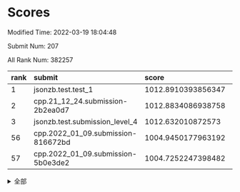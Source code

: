 # Scores

Modified Time: 2022-03-19 18:04:48

Submit Num: 207

All Rank Num: 382257

| rank |               submit               |       score        |       sigma        | pk_num |
| :--- | :--------------------------------- | :----------------- | :----------------- | :----- |
| 1    | jsonzb.test.test_1                 | 1012.8910393856347 | 0.773266506467547  | 7388   |
| 2    | cpp.21_12_24.submission-2b2ea0d7   | 1012.8834086938758 | 0.7923330284233573 | 7389   |
| 3    | jsonzb.test.submission_level_4     | 1012.632010872573  | 0.7857846640030086 | 7389   |
| 56   | cpp.2022_01_09.submission-816672bd | 1004.9450177963192 | 0.7105063657047361 | 7384   |
| 57   | cpp.2022_01_09.submission-5b0e3de2 | 1004.7252247398482 | 0.7067728920077759 | 7388   |


<details>
<summary>全部</summary>

| rank |                 submit                 |       score        |       sigma        | pk_num |
| :--- | :------------------------------------- | :----------------- | :----------------- | :----- |
| 1    | jsonzb.test.test_1                     | 1012.8910393856347 | 0.773266506467547  | 7388   |
| 2    | cpp.21_12_24.submission-2b2ea0d7       | 1012.8834086938758 | 0.7923330284233573 | 7389   |
| 3    | jsonzb.test.submission_level_4         | 1012.632010872573  | 0.7857846640030086 | 7389   |
| 4    | gobigger.level_3.submission_level_3_40 | 1012.1857616600025 | 0.782130825009379  | 7384   |
| 5    | gobigger.level_3.submission_level_3_29 | 1011.974951789759  | 0.7945314305638083 | 7381   |
| 6    | gobigger.level_3.submission_level_3_46 | 1011.6280182864098 | 0.7891823732500869 | 7383   |
| 7    | gobigger.level_3.submission_level_3_25 | 1011.4485792202687 | 0.7550258958178382 | 7380   |
| 8    | gobigger.level_3.submission_level_3_15 | 1011.2589586352819 | 0.7619862449641598 | 7388   |
| 9    | gobigger.level_3.submission_level_3_18 | 1010.9134743357728 | 0.7468374062432975 | 7387   |
| 10   | gobigger.level_3.submission_level_3_42 | 1010.836899270663  | 0.7659946618107567 | 7388   |
| 11   | gobigger.level_3.submission_level_3_37 | 1010.8038633825405 | 0.7689699586634476 | 7388   |
| 12   | gobigger.level_3.submission_level_3_28 | 1010.7391347620525 | 0.7717730684785036 | 7395   |
| 13   | gobigger.level_3.submission_level_3_44 | 1010.6829476070964 | 0.7441628730419789 | 7388   |
| 14   | gobigger.level_3.submission_level_3_43 | 1010.6297987091607 | 0.764926281271558  | 7392   |
| 15   | gobigger.level_3.submission_level_3_34 | 1010.5258505796437 | 0.7479853057606046 | 7388   |
| 16   | gobigger.level_3.submission_level_3_27 | 1010.4012305420221 | 0.7596279799226743 | 7392   |
| 17   | gobigger.level_3.submission_level_3_19 | 1010.3589898221496 | 0.7439461057438362 | 7384   |
| 18   | gobigger.level_3.submission_level_3_7  | 1010.3235925590253 | 0.7513335494280688 | 7385   |
| 19   | gobigger.level_3.submission_level_3_33 | 1010.2482570103855 | 0.7531833308940079 | 7388   |
| 20   | gobigger.level_3.submission_level_3_5  | 1010.2157978412193 | 0.7669052237291678 | 7387   |
| 21   | gobigger.level_3.submission_level_3_36 | 1010.1813443914784 | 0.756495402470275  | 7378   |
| 22   | gobigger.level_3.submission_level_3_20 | 1010.1756398270103 | 0.7454772814813911 | 7387   |
| 23   | gobigger.level_3.submission_level_3_21 | 1010.1672231325504 | 0.7649080511212056 | 7390   |
| 24   | gobigger.level_3.submission_level_3_41 | 1010.1064913634176 | 0.7443579767119706 | 7386   |
| 25   | gobigger.level_3.submission_level_3_17 | 1010.1010103211435 | 0.7776667764274657 | 7384   |
| 26   | gobigger.level_3.submission_level_3_22 | 1010.0972525272313 | 0.7590000599292686 | 7385   |
| 27   | gobigger.level_3.submission_level_3_24 | 1010.0921027408369 | 0.7960377183553157 | 7387   |
| 28   | gobigger.level_3.submission_level_3_49 | 1010.0824321537527 | 0.7558588365896836 | 7388   |
| 29   | gobigger.level_3.submission_level_3_10 | 1010.0187956715779 | 0.7780777429258212 | 7383   |
| 30   | gobigger.level_3.submission_level_3_14 | 1009.9666266394846 | 0.763476658912346  | 7387   |
| 31   | gobigger.level_3.submission_level_3_6  | 1009.9564801963224 | 0.761492077428162  | 7390   |
| 32   | gobigger.level_3.submission_level_3_23 | 1009.9518852491605 | 0.7706836823205675 | 7385   |
| 33   | gobigger.level_3.submission_level_3_4  | 1009.9365188248393 | 0.7512685959125449 | 7389   |
| 34   | gobigger.level_3.submission_level_3_0  | 1009.8857520917492 | 0.7223119436786771 | 7390   |
| 35   | gobigger.level_3.submission_level_3_31 | 1009.8017171270918 | 0.7801158579912428 | 7386   |
| 36   | gobigger.level_3.submission_level_3_12 | 1009.8002702647676 | 0.755462871793909  | 7383   |
| 37   | gobigger.level_3.submission_level_3_35 | 1009.7736608622215 | 0.7475487788524211 | 7388   |
| 38   | gobigger.level_3.submission_level_3_26 | 1009.7619253108037 | 0.7717909299286281 | 7387   |
| 39   | gobigger.level_3.submission_level_3_45 | 1009.7426401094352 | 0.7509013987692067 | 7384   |
| 40   | gobigger.level_3.submission_level_3_30 | 1009.7286844974203 | 0.7671021519240776 | 7390   |
| 41   | gobigger.level_3.submission_level_3_9  | 1009.5370945544965 | 0.7528607208575525 | 7385   |
| 42   | gobigger.level_3.submission_level_3_47 | 1009.1566964182524 | 0.7548087389034599 | 7389   |
| 43   | gobigger.level_3.submission_level_3_16 | 1009.1343486431765 | 0.7886330458817591 | 7389   |
| 44   | gobigger.level_3.submission_level_3_2  | 1009.1278780016337 | 0.7610128900851547 | 7384   |
| 45   | gobigger.level_3.submission_level_3_8  | 1009.1096813236887 | 0.7614277178530015 | 7388   |
| 46   | gobigger.level_3.submission_level_3_39 | 1009.1084792288274 | 0.7439316882924025 | 7389   |
| 47   | gobigger.level_3.submission_level_3_11 | 1009.0778006136702 | 0.7393708485802929 | 7384   |
| 48   | gobigger.level_3.submission_level_3_32 | 1009.0098576085293 | 0.7463383037956718 | 7383   |
| 49   | gobigger.level_3.submission_level_3_38 | 1008.9653911473287 | 0.7677618339030428 | 7392   |
| 50   | gobigger.level_3.submission_level_3_48 | 1008.9061182544409 | 0.7440317651164847 | 7383   |
| 51   | gobigger.level_3.submission_level_3_3  | 1008.780598315806  | 0.7678305361000476 | 7389   |
| 52   | gobigger.level_3.submission_level_3_13 | 1008.6972963175358 | 0.7429671211342846 | 7387   |
| 53   | gobigger.level_3.submission_level_3_1  | 1008.5374702729229 | 0.7503638666483285 | 7384   |
| 54   | gobigger.level_1.submission_level_1_25 | 1005.4263317886312 | 0.724920387357869  | 7387   |
| 55   | gobigger.level_1.submission_level_1_5  | 1005.1178507360443 | 0.721632173245377  | 7389   |
| 56   | cpp.2022_01_09.submission-816672bd     | 1004.9450177963192 | 0.7105063657047361 | 7384   |
| 57   | cpp.2022_01_09.submission-5b0e3de2     | 1004.7252247398482 | 0.7067728920077759 | 7388   |
| 58   | gobigger.level_1.submission_level_1_46 | 1004.6894946254836 | 0.7163536437807768 | 7379   |
| 59   | gobigger.level_1.submission_level_1_43 | 1004.6158277104088 | 0.7078266496555234 | 7391   |
| 60   | gobigger.level_1.submission_level_1_29 | 1004.4834824113256 | 0.7208528037905224 | 7380   |
| 61   | gobigger.level_1.submission_level_1_49 | 1004.259857412744  | 0.7096290768468301 | 7387   |
| 62   | gobigger.level_1.submission_level_1_34 | 1004.2427125363107 | 0.7230273240420722 | 7384   |
| 63   | gobigger.level_1.submission_level_1_7  | 1004.2280369250834 | 0.7282924393202201 | 7383   |
| 64   | gobigger.level_1.submission_level_1_3  | 1004.1706242238793 | 0.7292631874841877 | 7386   |
| 65   | gobigger.level_1.submission_level_1_20 | 1004.0948938290235 | 0.7172590144547498 | 7385   |
| 66   | gobigger.level_1.submission_level_1_14 | 1003.972797736527  | 0.7179332143448532 | 7387   |
| 67   | gobigger.level_1.submission_level_1_23 | 1003.903378005397  | 0.7114931901941832 | 7391   |
| 68   | gobigger.level_1.submission_level_1_44 | 1003.7554245016975 | 0.7260485186882902 | 7384   |
| 69   | gobigger.level_1.submission_level_1_16 | 1003.7517437749376 | 0.7300476034604714 | 7388   |
| 70   | gobigger.level_1.submission_level_1_35 | 1003.7305458690902 | 0.7150218157706    | 7387   |
| 71   | gobigger.level_1.submission_level_1_6  | 1003.707087031756  | 0.7179663055210703 | 7385   |
| 72   | gobigger.level_1.submission_level_1_41 | 1003.6974995686579 | 0.7158409347354575 | 7387   |
| 73   | gobigger.level_1.submission_level_1_28 | 1003.6701483757757 | 0.7267680353706489 | 7390   |
| 74   | gobigger.level_1.submission_level_1_26 | 1003.6610749930414 | 0.7199626782048515 | 7384   |
| 75   | gobigger.level_1.submission_level_1_45 | 1003.5857542042309 | 0.7060010208970106 | 7389   |
| 76   | gobigger.level_1.submission_level_1_36 | 1003.5289113370414 | 0.7215265621750934 | 7384   |
| 77   | gobigger.level_1.submission_level_1_2  | 1003.4675621125604 | 0.7172298125413803 | 7388   |
| 78   | gobigger.level_1.submission_level_1_1  | 1003.4042510255313 | 0.7267229929501331 | 7383   |
| 79   | gobigger.level_1.submission_level_1_42 | 1003.3931017999473 | 0.7117582373691931 | 7386   |
| 80   | gobigger.level_1.submission_level_1_32 | 1003.3816188966733 | 0.7119043631854032 | 7382   |
| 81   | gobigger.level_1.submission_level_1_24 | 1003.3638762192627 | 0.7144760043630576 | 7389   |
| 82   | gobigger.level_1.submission_level_1_38 | 1003.3295479393128 | 0.7089894530278733 | 7390   |
| 83   | gobigger.level_1.submission_level_1_18 | 1003.2859052076251 | 0.7100028641964155 | 7389   |
| 84   | gobigger.level_1.submission_level_1_37 | 1003.2584123371994 | 0.7101747419345646 | 7387   |
| 85   | gobigger.level_1.submission_level_1_13 | 1003.1394498123843 | 0.7131049911399244 | 7387   |
| 86   | gobigger.level_1.submission_level_1_48 | 1003.0187443215523 | 0.7185632680815799 | 7384   |
| 87   | gobigger.level_1.submission_level_1_17 | 1003.0057928486455 | 0.7127053773684302 | 7387   |
| 88   | gobigger.level_1.submission_level_1_10 | 1002.9644858724715 | 0.7253632732134564 | 7383   |
| 89   | gobigger.level_1.submission_level_1_12 | 1002.9277809951868 | 0.7176050032865581 | 7388   |
| 90   | gobigger.level_1.submission_level_1_11 | 1002.9081420532752 | 0.7166748040894986 | 7386   |
| 91   | gobigger.level_1.submission_level_1_21 | 1002.8905292353493 | 0.718045098812919  | 7390   |
| 92   | gobigger.level_1.submission_level_1_22 | 1002.8818966131535 | 0.7056821847745056 | 7383   |
| 93   | gobigger.level_1.submission_level_1_0  | 1002.8513522953982 | 0.7182071530868858 | 7386   |
| 94   | gobigger.level_1.submission_level_1_47 | 1002.8500657609748 | 0.7159467982402214 | 7391   |
| 95   | gobigger.level_1.submission_level_1_8  | 1002.7932415009299 | 0.7218063039224631 | 7389   |
| 96   | gobigger.level_1.submission_level_1_9  | 1002.7247814675947 | 0.714938169844388  | 7386   |
| 97   | gobigger.level_1.submission_level_1_39 | 1002.7238503758958 | 0.72586758229409   | 7384   |
| 98   | gobigger.level_1.submission_level_1_33 | 1002.674720330013  | 0.7199210995461102 | 7386   |
| 99   | gobigger.level_1.submission_level_1_4  | 1002.6577289478823 | 0.7198448058823583 | 7388   |
| 100  | gobigger.level_1.submission_level_1_15 | 1002.4696641274023 | 0.7195273628841755 | 7381   |
| 101  | gobigger.level_1.submission_level_1_31 | 1002.3752389134381 | 0.7197665226591144 | 7386   |
| 102  | gobigger.level_1.submission_level_1_40 | 1002.2780660394867 | 0.7171141582848465 | 7390   |
| 103  | gobigger.level_1.submission_level_1_30 | 1002.2672508581406 | 0.7241701759679713 | 7387   |
| 104  | gobigger.level_1.submission_level_1_27 | 1002.1886948748505 | 0.7139646876193572 | 7388   |
| 105  | gobigger.level_1.submission_level_1_19 | 1001.933213104694  | 0.7105969251206967 | 7387   |
| 106  | gobigger.random.submission_random_2    | 997.7377222592975  | 0.7205389880322183 | 7390   |
| 107  | gobigger.random.submission_random_8    | 997.6647539501587  | 0.6992446161226334 | 7389   |
| 108  | gobigger.random.submission_random_16   | 997.469233359825   | 0.7052640542154163 | 7385   |
| 109  | gobigger.random.submission_random_3    | 997.240444520556   | 0.70197721924076   | 7388   |
| 110  | gobigger.random.submission_random_28   | 997.077704888449   | 0.7117330589786317 | 7387   |
| 111  | gobigger.random.submission_random_13   | 996.9965572648141  | 0.7234291118757995 | 7384   |
| 112  | gobigger.random.submission_random_22   | 996.9298525159778  | 0.7050007177058173 | 7388   |
| 113  | gobigger.random.submission_random_36   | 996.8675016946081  | 0.7035784175637154 | 7388   |
| 114  | gobigger.random.submission_random_48   | 996.7063461009604  | 0.7097329956177146 | 7387   |
| 115  | gobigger.random.submission_random_33   | 996.7010919460198  | 0.7110102638746794 | 7388   |
| 116  | gobigger.random.submission_random_26   | 996.6525225025362  | 0.7209910970144575 | 7389   |
| 117  | gobigger.random.submission_random_42   | 996.488239242017   | 0.7143432582964235 | 7386   |
| 118  | gobigger.random.submission_random_15   | 996.4070362336471  | 0.7183702039512052 | 7387   |
| 119  | gobigger.random.submission_random_5    | 996.3793397223735  | 0.7143285400698182 | 7392   |
| 120  | gobigger.random.submission_random_0    | 996.345940172581   | 0.7168767980380905 | 7390   |
| 121  | gobigger.random.submission_random_1    | 996.3275702408711  | 0.7086855376666378 | 7392   |
| 122  | gobigger.random.submission_random_37   | 996.3003454670242  | 0.7136573917972774 | 7388   |
| 123  | gobigger.random.submission_random_9    | 996.1734372543751  | 0.7054428318282059 | 7384   |
| 124  | gobigger.random.submission_random_49   | 996.1223449892022  | 0.7040701755766408 | 7386   |
| 125  | gobigger.random.submission_random_31   | 996.1175151207091  | 0.7185704307089357 | 7392   |
| 126  | gobigger.random.submission_random_38   | 996.0234040568405  | 0.7221108051471683 | 7389   |
| 127  | gobigger.random.submission_random_23   | 996.0186624984073  | 0.7361305803695029 | 7383   |
| 128  | gobigger.random.submission_random_18   | 995.9986463070294  | 0.713358685627747  | 7385   |
| 129  | gobigger.random.submission_random_45   | 995.9985705401197  | 0.7236996096184628 | 7386   |
| 130  | gobigger.random.submission_random_17   | 995.9279802138398  | 0.707099284338536  | 7385   |
| 131  | gobigger.random.submission_random_20   | 995.9139289422462  | 0.7071702754735225 | 7390   |
| 132  | gobigger.random.submission_random_39   | 995.9080293791762  | 0.7142365346794273 | 7384   |
| 133  | gobigger.random.submission_random_46   | 995.8977105373344  | 0.7239097745469145 | 7388   |
| 134  | gobigger.random.submission_random_43   | 995.8743883558842  | 0.7149602235405604 | 7388   |
| 135  | gobigger.random.submission_random_11   | 995.8611932911069  | 0.6966810866805796 | 7382   |
| 136  | gobigger.random.submission_random_12   | 995.753080861184   | 0.7188131156873634 | 7387   |
| 137  | gobigger.random.submission_random_44   | 995.7221910840688  | 0.724981395567711  | 7388   |
| 138  | gobigger.random.submission_random_7    | 995.6580619626968  | 0.7246325389691132 | 7384   |
| 139  | gobigger.random.submission_random_30   | 995.6040012357236  | 0.7097539319892034 | 7388   |
| 140  | gobigger.random.submission_random_24   | 995.5530029549301  | 0.7124614124397034 | 7387   |
| 141  | gobigger.random.submission_random_41   | 995.4594215076002  | 0.7125803928114369 | 7383   |
| 142  | gobigger.random.submission_random_34   | 995.4482535023787  | 0.7183825717676597 | 7383   |
| 143  | gobigger.random.submission_random_47   | 995.4464003268491  | 0.7147720907838317 | 7386   |
| 144  | gobigger.random.submission_random_40   | 995.3808797217841  | 0.7324607930573427 | 7387   |
| 145  | gobigger.random.submission_random_10   | 995.3782942400749  | 0.7025378058168438 | 7387   |
| 146  | gobigger.random.submission_random_6    | 995.3740939897544  | 0.7024312585614572 | 7384   |
| 147  | gobigger.random.submission_random_27   | 995.164187299384   | 0.7113256697553534 | 7390   |
| 148  | gobigger.random.submission_random_25   | 995.0794471667306  | 0.7050052869489243 | 7379   |
| 149  | gobigger.random.submission_random_14   | 994.8735796219111  | 0.7149753071327848 | 7384   |
| 150  | gobigger.random.submission_random_29   | 994.8018273137435  | 0.698309141178005  | 7385   |
| 151  | gobigger.random.submission_random_32   | 994.7310326119351  | 0.7227101784120417 | 7380   |
| 152  | gobigger.random.submission_random_4    | 994.7265855649764  | 0.734109977171659  | 7390   |
| 153  | gobigger.random.submission_random_21   | 994.721180927881   | 0.7269091144760493 | 7385   |
| 154  | gobigger.random.submission_random_35   | 994.7135579337287  | 0.7212028837685315 | 7389   |
| 155  | gobigger.random.submission_random_19   | 994.5790003375744  | 0.7262056353653309 | 7382   |
| 156  | gobigger.level_2.submission_level_2_28 | 994.2947386356235  | 0.7345198406143341 | 7388   |
| 157  | gobigger.level_2.submission_level_2_34 | 993.5419780375067  | 0.7556951042544114 | 7388   |
| 158  | gobigger.level_2.submission_level_2_38 | 993.5388467200315  | 0.7329016391719201 | 7385   |
| 159  | gobigger.level_2.submission_level_2_5  | 993.2358677347863  | 0.7328986610817987 | 7382   |
| 160  | gobigger.level_2.submission_level_2_30 | 992.9704716169758  | 0.7349666179091138 | 7390   |
| 161  | gobigger.level_2.submission_level_2_35 | 992.9459009913443  | 0.7454376180524426 | 7387   |
| 162  | gobigger.level_2.submission_level_2_29 | 992.9158560733744  | 0.756595546767209  | 7386   |
| 163  | gobigger.level_2.submission_level_2_49 | 992.8274267466021  | 0.7504665179486814 | 7389   |
| 164  | gobigger.level_2.submission_level_2_22 | 992.8120731699167  | 0.7391402073623112 | 7392   |
| 165  | gobigger.level_2.submission_level_2_45 | 992.76964222548    | 0.7331167116390064 | 7387   |
| 166  | gobigger.level_2.submission_level_2_25 | 992.5049246901624  | 0.7585374752995439 | 7385   |
| 167  | gobigger.level_2.submission_level_2_41 | 992.3803082008483  | 0.7509263877462503 | 7388   |
| 168  | gobigger.level_2.submission_level_2_33 | 992.3070472978619  | 0.7350854724338537 | 7392   |
| 169  | gobigger.level_2.submission_level_2_13 | 992.2714506580127  | 0.7509646973156198 | 7382   |
| 170  | gobigger.level_2.submission_level_2_39 | 992.2629342359262  | 0.748362935366334  | 7386   |
| 171  | gobigger.level_2.submission_level_2_47 | 992.201557265744   | 0.7521295211293242 | 7387   |
| 172  | gobigger.level_2.submission_level_2_15 | 992.1736978974486  | 0.7585287115475211 | 7392   |
| 173  | gobigger.level_2.submission_level_2_8  | 992.1714847229047  | 0.7469979068523278 | 7386   |
| 174  | gobigger.level_2.submission_level_2_42 | 992.1431063325847  | 0.733318715095224  | 7387   |
| 175  | gobigger.level_2.submission_level_2_32 | 992.072813941937   | 0.7580994992459754 | 7385   |
| 176  | gobigger.level_2.submission_level_2_16 | 992.0458513041673  | 0.7577404967221243 | 7394   |
| 177  | gobigger.level_2.submission_level_2_46 | 992.0326634512786  | 0.7455532767818134 | 7385   |
| 178  | gobigger.level_2.submission_level_2_36 | 991.9936106131601  | 0.7318452244874921 | 7394   |
| 179  | gobigger.level_2.submission_level_2_11 | 991.9799546603679  | 0.7465709013313895 | 7391   |
| 180  | gobigger.level_2.submission_level_2_26 | 991.9454684641188  | 0.7451089728445586 | 7385   |
| 181  | gobigger.level_2.submission_level_2_4  | 991.928451670028   | 0.7260515698890204 | 7383   |
| 182  | gobigger.level_2.submission_level_2_10 | 991.8999323563227  | 0.7368044523929586 | 7388   |
| 183  | gobigger.level_2.submission_level_2_3  | 991.8445580298228  | 0.7555538590796422 | 7386   |
| 184  | gobigger.level_2.submission_level_2_2  | 991.8443823650965  | 0.7354031401853105 | 7388   |
| 185  | gobigger.level_2.submission_level_2_19 | 991.819973124351   | 0.7516524400703727 | 7393   |
| 186  | gobigger.level_2.submission_level_2_1  | 991.7690904281149  | 0.7424746911888016 | 7389   |
| 187  | gobigger.level_2.submission_level_2_9  | 991.694390587624   | 0.7717165137022597 | 7388   |
| 188  | gobigger.level_2.submission_level_2_31 | 991.6390414093975  | 0.748690666049981  | 7384   |
| 189  | gobigger.level_2.submission_level_2_48 | 991.5844269531678  | 0.7547847069142832 | 7388   |
| 190  | gobigger.level_2.submission_level_2_7  | 991.5619027589398  | 0.7624873341704285 | 7379   |
| 191  | gobigger.level_2.submission_level_2_6  | 991.5315226455468  | 0.7328160887434823 | 7381   |
| 192  | gobigger.level_2.submission_level_2_40 | 991.5130531806543  | 0.7596829221639599 | 7386   |
| 193  | gobigger.level_2.submission_level_2_18 | 991.4879170879859  | 0.7685104086062935 | 7387   |
| 194  | gobigger.level_2.submission_level_2_17 | 991.4569687112241  | 0.7572600851212868 | 7385   |
| 195  | gobigger.level_2.submission_level_2_37 | 991.3919563011909  | 0.7512662275308877 | 7386   |
| 196  | gobigger.level_2.submission_level_2_20 | 991.340716229649   | 0.7512421000513525 | 7384   |
| 197  | gobigger.level_2.submission_level_2_23 | 991.2417574600032  | 0.7497440871474613 | 7387   |
| 198  | gobigger.level_2.submission_level_2_44 | 991.224172395578   | 0.7600594875750926 | 7390   |
| 199  | gobigger.level_2.submission_level_2_24 | 991.065950126978   | 0.755487066766782  | 7387   |
| 200  | gobigger.level_2.submission_level_2_21 | 991.0390619573888  | 0.7651230087355245 | 7381   |
| 201  | gobigger.level_2.submission_level_2_14 | 991.008673212188   | 0.7608804243074468 | 7387   |
| 202  | gobigger.level_2.submission_level_2_43 | 990.9687124406205  | 0.7420299214007562 | 7388   |
| 203  | gobigger.level_2.submission_level_2_0  | 990.6623011229719  | 0.7602567130744097 | 7386   |
| 204  | gobigger.level_2.submission_level_2_27 | 990.6230547020443  | 0.7610125047179739 | 7387   |
| 205  | gobigger.level_2.submission_level_2_12 | 990.5965373326283  | 0.7720151399914323 | 7377   |
| 206  | gobigger.none.submission_none_0        | 977.2695634296344  | 1.3381397184077413 | 7392   |
| 207  | gobigger.none.submission_none_1        | 975.0316051163691  | 1.5607826471149664 | 7386   |

</details>